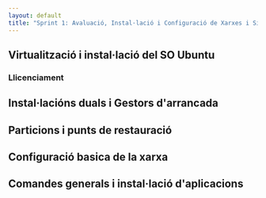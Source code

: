 ```yaml
---
layout: default
title: "Sprint 1: Avaluació, Instal·lació i Configuració de Xarxes i Sistemes Operatius"
---
```


## Virtualització i instal·lació del SO Ubuntu
### Llicenciament
## Instal·lacións duals i Gestors d'arrancada
## Particions i punts de restauració
## Configuració basica de la xarxa
## Comandes generals i instal·lació d'aplicacions


